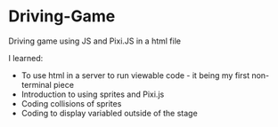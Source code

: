 # Driving-Game
Driving game using JS and Pixi.JS in a html file 

I learned: 
- To use html in a server to run viewable code - it being my first non-terminal piece 
- Introduction to using sprites and Pixi.js 
- Coding collisions of sprites 
- Coding to display variabled outside of the stage 
